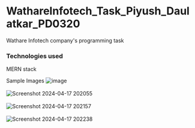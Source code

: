 # WathareInfotech_Task_Piyush_Daulatkar_PD0320
Wathare Infotech company's programming task

### Technologies used
MERN stack

Sample Images
![image](https://github.com/PiyushDaulatkar/WathareInfotech_Task_Piyush_Daulatkar_PD0320/assets/141228456/3cffcf56-28d8-4ff6-a2a7-d6afc251466a)
<br></br>
![Screenshot 2024-04-17 202055](https://github.com/PiyushDaulatkar/WathareInfotech_Task_Piyush_Daulatkar_PD0320/assets/141228456/2353a808-2397-4abb-901e-075899729152)
<br></br>
![Screenshot 2024-04-17 202157](https://github.com/PiyushDaulatkar/WathareInfotech_Task_Piyush_Daulatkar_PD0320/assets/141228456/1cd516d0-7513-48a6-adfd-7b7778e61a06)
<br></br>
![Screenshot 2024-04-17 202238](https://github.com/PiyushDaulatkar/WathareInfotech_Task_Piyush_Daulatkar_PD0320/assets/141228456/1c8765ae-8778-4682-9d5f-2e8c110cecb1)
<br></br>


